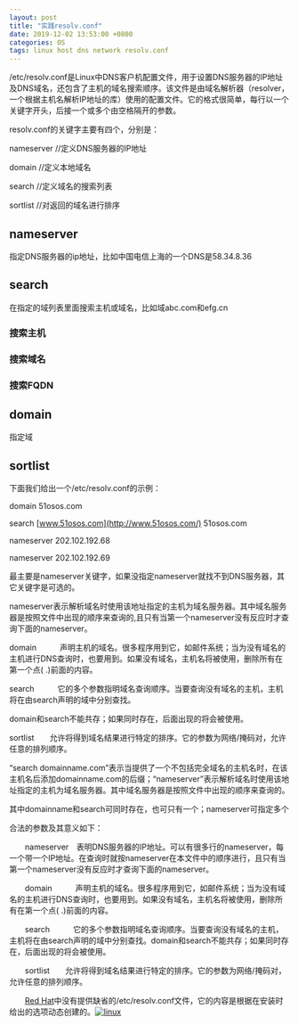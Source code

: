 ```yaml
---
layout: post
title: "实践resolv.conf"
date: 2019-12-02 13:53:00 +0800
categories: OS
tags: linux host dns network resolv.conf
---
```


/etc/resolv.conf是Linux中DNS客户机配置文件，用于设置DNS服务器的IP地址及DNS域名，还包含了主机的域名搜索顺序。该文件是由域名解析器（resolver，一个根据主机名解析IP地址的库）使用的配置文件。它的格式很简单，每行以一个关键字开头，后接一个或多个由空格隔开的参数。

resolv.conf的关键字主要有四个，分别是：

nameserver  //定义DNS服务器的IP地址

domain    //定义本地域名

search     //定义域名的搜索列表

sortlist     //对返回的域名进行排序

## nameserver

指定DNS服务器的ip地址，比如中国电信上海的一个DNS是58.34.8.36

## search

在指定的域列表里面搜索主机或域名，比如域abc.com和efg.cn

### 搜索主机

### 搜索域名

### 搜索FQDN

## domain

指定域

## sortlist



下面我们给出一个/etc/resolv.conf的示例：

domain  51osos.com

search [www.51osos.com](http://www.51osos.com/) 51osos.com

nameserver 202.102.192.68

nameserver 202.102.192.69

最主要是nameserver关键字，如果没指定nameserver就找不到DNS服务器，其它关键字是可选的。

nameserver表示解析域名时使用该地址指定的主机为域名服务器。其中域名服务器是按照文件中出现的顺序来查询的,且只有当第一个nameserver没有反应时才查询下面的nameserver。

domain　　　声明主机的域名。很多程序用到它，如邮件系统；当为没有域名的主机进行DNS查询时，也要用到。如果没有域名，主机名将被使用，删除所有在第一个点( .)前面的内容。

search　　　它的多个参数指明域名查询顺序。当要查询没有域名的主机，主机将在由search声明的域中分别查找。

domain和search不能共存；如果同时存在，后面出现的将会被使用。

sortlist　　允许将得到域名结果进行特定的排序。它的参数为网络/掩码对，允许任意的排列顺序。

 

 “search domainname.com”表示当提供了一个不包括完全域名的主机名时，在该主机名后添加domainname.com的后缀；“nameserver”表示解析域名时使用该地址指定的主机为域名服务器。其中域名服务器是按照文件中出现的顺序来查询的。

其中domainname和search可同时存在，也可只有一个；nameserver可指定多个

 

 

合法的参数及其意义如下：

　　nameserver　表明DNS服务器的IP地址。可以有很多行的nameserver，每一个带一个IP地址。在查询时就按nameserver在本文件中的顺序进行，且只有当第一个nameserver没有反应时才查询下面的nameserver。

　　domain　　　声明主机的域名。很多程序用到它，如邮件系统；当为没有域名的主机进行DNS查询时，也要用到。如果没有域名，主机名将被使用，删除所有在第一个点( .)前面的内容。

　　search　　　它的多个参数指明域名查询顺序。当要查询没有域名的主机，主机将在由search声明的域中分别查找。domain和search不能共存；如果同时存在，后面出现的将会被使用。

　　sortlist　　允许将得到域名结果进行特定的排序。它的参数为网络/掩码对，允许任意的排列顺序。

　　[Red Hat](http://www.linuxidc.com/topicnews.aspx?tid=10)中没有提供缺省的/etc/resolv.conf文件，它的内容是根据在安装时给出的选项动态创建的。[![linux](http://www.linuxidc.com/linuxfile/logo.gif)](http://www.linuxidc.com/)